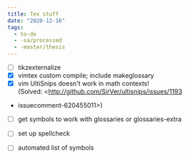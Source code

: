 ```yaml
---
title: Tex stuff
date: "2020-12-16"
tags:
  - to-do
  - -sa/processed
  - -master/thesis
---
```


- [ ] tikzexternalize
- [x] vimtex custom compile; include makeglossary
- [x] vim UltiSnips doesn't work in math contexts! (Solved: <http://github.com/SirVer/ultisnips/issues/1193
- issuecomment-620455011>)

- [ ] get symbols to work with glossaries or glossaries-extra
- [ ] set up spellcheck
- [ ] automated list of symbols

